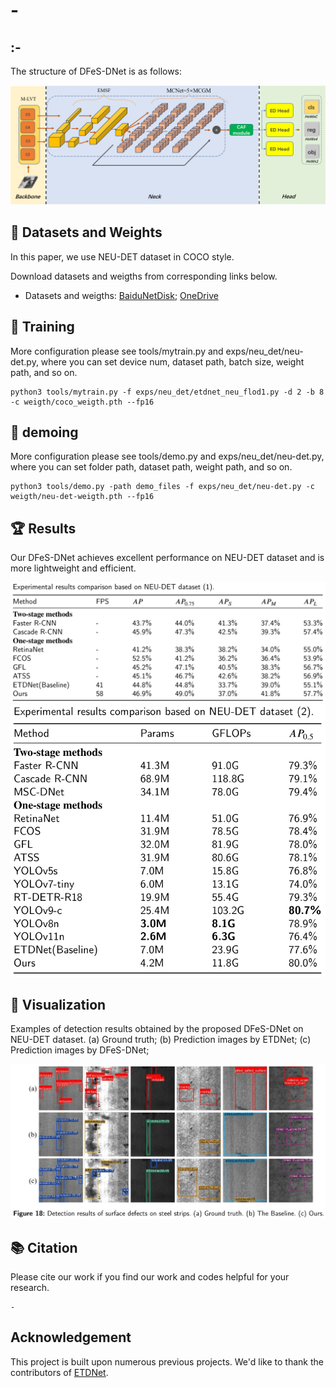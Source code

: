 # -

## :-
The structure of DFeS-DNet is as follows:

<img src="assets/DFeS-DNet.png">

## :open_file_folder: Datasets and Weights
In this paper, we use NEU-DET dataset in COCO style. 

Download datasets and weigths from corresponding links below.
 - Datasets and weigths: [BaiduNetDisk](https://pan.baidu.com/s/1mQRKodaV8Qokru4IkCyP_w?pwd=edct); [OneDrive](https://1drv.ms/f/c/bea5f6127a67401e/EtLB1J96b7VIjy8oYK1biTsBFrRYYOUclvqVrEkbSP0GTQ?e=bHH9C1)


## 🚀 Training
More configuration please see tools/mytrain.py and exps/neu_det/neu-det.py, where you can set device num, dataset path, batch size, weight path, and so on.
```
python3 tools/mytrain.py -f exps/neu_det/etdnet_neu_flod1.py -d 2 -b 8 -c weigth/coco_weigth.pth --fp16
```

## 🚀 demoing
More configuration please see tools/demo.py and exps/neu_det/neu-det.py, where you can set folder path, dataset path, weight path, and so on.
```
python3 tools/demo.py -path demo_files -f exps/neu_det/neu-det.py -c weigth/neu-det-weigth.pth --fp16
```

## :trophy: Results
Our DFeS-DNet achieves excellent performance on NEU-DET dataset and is more lightweight and efficient.

<img src="assets/experiment_1.png">

<img src="assets/experiment_2.png">

## :ferris_wheel: Visualization

Examples of detection results obtained by the proposed DFeS-DNet on NEU-DET dataset. (a) Ground truth; (b) Prediction images by ETDNet; (c) Prediction images by DFeS-DNet;

<img src="assets/Detection_results.png">

## 📚  Citation
Please cite our work if you find our work and codes helpful for your research.
```
-
```

## Acknowledgement

This project is built upon numerous previous projects. We'd like to thank the contributors of [ETDNet](https://github.com/zht8506/ETDNet).

